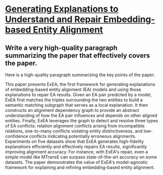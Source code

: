 # [Generating Explanations to Understand and Repair Embedding-based Entity   Alignment](https://arxiv.org/abs/2312.04877)

## Write a very high-quality paragraph summarizing the paper that effectively covers the paper.

 Here is a high-quality paragraph summarizing the key points of the paper:

This paper presents ExEA, the first framework for generating explanations of embedding-based entity alignment (EA) models and using those explanations to repair EA results. Given an EA pair predicted by a model, ExEA first matches the triples surrounding the two entities to build a semantic matching subgraph that serves as a local explanation. It then constructs an alignment dependency graph to provide an abstract understanding of how the EA pair influences and depends on other aligned entities. Finally, ExEA leverages the graph to detect and resolve three types of EA conflicts: relation alignment conflicts arising from incompatible relations, one-to-many conflicts violating entity distinctiveness, and low-confidence conflicts indicating potentially erroneous alignments. Experiments on five datasets show that ExEA generates high-fidelity explanations efficiently and effectively repairs EA results, significantly improving alignment accuracy. For instance, with ExEA's repair, even a simple model like MTransE can surpass state-of-the-art accuracy on some datasets. The paper demonstrates the value of ExEA's model-agnostic framework for explaining and refining embedding-based entity alignment.
